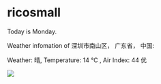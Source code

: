# ricosmall

Today is Monday.

Weather infomation of 深圳市南山区， 广东省， 中国: 

Weather: 晴, Temperature: 14 ℃ , Air Index: 44 优

<img src="https://github-readme-stats.vercel.app/api?username=ricosmall&show_icons=true" />
